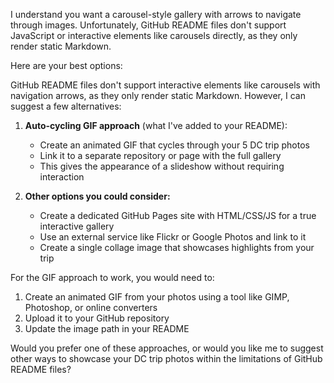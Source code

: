 I understand you want a carousel-style gallery with arrows to navigate through images. Unfortunately, GitHub README files don't support JavaScript or interactive elements like carousels directly, as they only render static Markdown.

Here are your best options:

GitHub README files don't support interactive elements like carousels with navigation arrows, as they only render static Markdown. However, I can suggest a few alternatives:

1. **Auto-cycling GIF approach** (what I've added to your README):
   - Create an animated GIF that cycles through your 5 DC trip photos
   - Link it to a separate repository or page with the full gallery
   - This gives the appearance of a slideshow without requiring interaction

2. **Other options you could consider:**
   - Create a dedicated GitHub Pages site with HTML/CSS/JS for a true interactive gallery
   - Use an external service like Flickr or Google Photos and link to it
   - Create a single collage image that showcases highlights from your trip

For the GIF approach to work, you would need to:
1. Create an animated GIF from your photos using a tool like GIMP, Photoshop, or online converters
2. Upload it to your GitHub repository
3. Update the image path in your README

Would you prefer one of these approaches, or would you like me to suggest other ways to showcase your DC trip photos within the limitations of GitHub README files?
